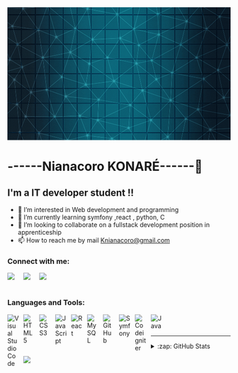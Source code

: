 <img src="https://github.com/Nianacoro130/Nianacoro130/blob/main/Larana,%20Inc..gif?raw=true" width="100%"  height="300px">

# ------Nianacoro KONARÉ------👋 


## I'm a IT developer student !!

- 👀 I’m interested in Web development and programming
- 🌱 I’m currently learning  symfony ,react , python, C 
- 💞️ I’m looking to collaborate on a fullstack development position in apprenticeship
- 📫 How to reach me by mail  Knianacoro@gmail.com

### Connect with me:


<a href="https://linkedin.com/in/Knianacoro"><img align="left" width="26px" src="https://img.icons8.com/doodle/48/000000/linkedin--v2.png" style="padding-right:10px"/><a>
<a href="https://linkedin.com/in/Knianacoro"><img align="left" width="26px" src="https://img.icons8.com/bubbles/50/000000/linkedin.png" style="padding-right:10px"/><a>
<a href="https://linkedin.com/in/Knianacoro"><img align="left" width="26px" src="https://img.icons8.com/external-tal-revivo-tritone-tal-revivo/64/000000/external-linkedin-a-business-and-employment-oriented-service-mobile-app-logo-tritone-tal-revivo.png" style="padding-right:10px"/><a>

  
  
<br><br>
### Languages and Tools:
<img align="left" alt="Visual Studio Code" width="26px" src="https://cdn.jsdelivr.net/gh/devicons/devicon/icons/vscode/vscode-original.svg" style="padding-right:10px;" />
<img align="left" alt="HTML5" width="26px" src="https://cdn.jsdelivr.net/gh/devicons/devicon/icons/html5/html5-original.svg" style="padding-right:10px;" />
<img align="left" alt="CSS3" width="26px" src="https://cdn.jsdelivr.net/gh/devicons/devicon/icons/css3/css3-original.svg" style="padding-right:10px;" />
<img align="left" alt="JavaScript" width="26px" src="https://cdn.jsdelivr.net/gh/devicons/devicon/icons/javascript/javascript-original.svg" style="padding-right:10px;"/>
<img align="left" alt="React" width="26px" src="https://cdn.jsdelivr.net/gh/devicons/devicon/icons/react/react-original.svg" style="padding-right:10px;" />
<img align="left" alt="MySQL" width="26px" src="https://img.icons8.com/color/48/000000/mysql-logo.png" style="padding-right:10px;" />
<img align="left" alt="GitHub" width="26px" src="https://user-images.githubusercontent.com/3369400/139447912-e0f43f33-6d9f-45f8-be46-2df5bbc91289.png" style="padding-right:10px;" />
<img align="left" alt="Symfony" width="26px" src="https://img.icons8.com/external-tal-revivo-green-tal-revivo/36/000000/external-symfony-is-a-php-web-application-framework-logo-green-tal-revivo.png" style="padding-right:10px;" />
<img align="left" alt="Codeigniter" width="26px" src="https://img.icons8.com/external-tal-revivo-shadow-tal-revivo/24/000000/external-codeigniter-is-an-open-source-software-rapid-development-web-framework-logo-shadow-tal-revivo.png" style="padding-right:10px;" />
 <img align="left" alt="Java" width="26px" src="https://img.icons8.com/color/48/000000/java-coffee-cup-logo--v1.png" style="padding-right:10px;" />
 


<br />
<br />

---

<details>
  <summary>:zap: GitHub Stats</summary>

  <img align="left" alt="Nianacoro130's GitHub Stats" src="https://github-readme-stats.vercel.app/api?username=Nianacoro130&show_icons=true&hide_border=false&title_color=ff652f&icon_color=FFE400&bg_color=09131B&text_color=ffffff&border_color=0c1a25" />

</details>

<a  align="left" width="26px" href="https://portfolionianacoro.com"><img src="https://img.icons8.com/external-kiranshastry-lineal-color-kiranshastry/64/000000/external-website-advertising-kiranshastry-lineal-color-kiranshastry.png"/></a>


